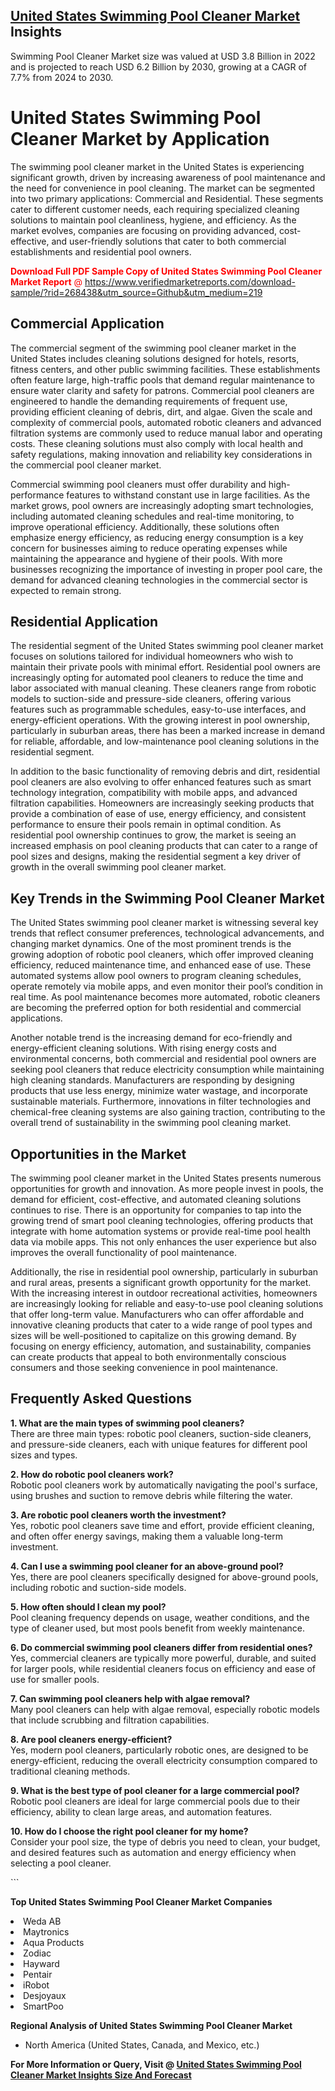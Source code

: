 <h2><a href="https://www.verifiedmarketreports.com/download-sample/?rid=268438&amp;utm_source=Github&amp;utm_medium=219" target="_blank">United States Swimming Pool Cleaner Market</a> Insights</h2><p>Swimming Pool Cleaner Market size was valued at USD 3.8 Billion in 2022 and is projected to reach USD 6.2 Billion by 2030, growing at a CAGR of 7.7% from 2024 to 2030.</p><p> <h1>United States Swimming Pool Cleaner Market by Application</h1> <p>The swimming pool cleaner market in the United States is experiencing significant growth, driven by increasing awareness of pool maintenance and the need for convenience in pool cleaning. The market can be segmented into two primary applications: Commercial and Residential. These segments cater to different customer needs, each requiring specialized cleaning solutions to maintain pool cleanliness, hygiene, and efficiency. As the market evolves, companies are focusing on providing advanced, cost-effective, and user-friendly solutions that cater to both commercial establishments and residential pool owners.</p> <p><p><span class=""><span style="color: #ff0000;"><strong>Download Full PDF Sample Copy of United States Swimming Pool Cleaner Market Report</strong> @ </span><a href="https://www.verifiedmarketreports.com/download-sample/?rid=268438&amp;utm_source=Github&amp;utm_medium=219" target="_blank">https://www.verifiedmarketreports.com/download-sample/?rid=268438&amp;utm_source=Github&amp;utm_medium=219</a></span></p></p> <h2>Commercial Application</h2> <p>The commercial segment of the swimming pool cleaner market in the United States includes cleaning solutions designed for hotels, resorts, fitness centers, and other public swimming facilities. These establishments often feature large, high-traffic pools that demand regular maintenance to ensure water clarity and safety for patrons. Commercial pool cleaners are engineered to handle the demanding requirements of frequent use, providing efficient cleaning of debris, dirt, and algae. Given the scale and complexity of commercial pools, automated robotic cleaners and advanced filtration systems are commonly used to reduce manual labor and operating costs. These cleaning solutions must also comply with local health and safety regulations, making innovation and reliability key considerations in the commercial pool cleaner market.</p> <p>Commercial swimming pool cleaners must offer durability and high-performance features to withstand constant use in large facilities. As the market grows, pool owners are increasingly adopting smart technologies, including automated cleaning schedules and real-time monitoring, to improve operational efficiency. Additionally, these solutions often emphasize energy efficiency, as reducing energy consumption is a key concern for businesses aiming to reduce operating expenses while maintaining the appearance and hygiene of their pools. With more businesses recognizing the importance of investing in proper pool care, the demand for advanced cleaning technologies in the commercial sector is expected to remain strong.</p> <h2>Residential Application</h2> <p>The residential segment of the United States swimming pool cleaner market focuses on solutions tailored for individual homeowners who wish to maintain their private pools with minimal effort. Residential pool owners are increasingly opting for automated pool cleaners to reduce the time and labor associated with manual cleaning. These cleaners range from robotic models to suction-side and pressure-side cleaners, offering various features such as programmable schedules, easy-to-use interfaces, and energy-efficient operations. With the growing interest in pool ownership, particularly in suburban areas, there has been a marked increase in demand for reliable, affordable, and low-maintenance pool cleaning solutions in the residential segment.</p> <p>In addition to the basic functionality of removing debris and dirt, residential pool cleaners are also evolving to offer enhanced features such as smart technology integration, compatibility with mobile apps, and advanced filtration capabilities. Homeowners are increasingly seeking products that provide a combination of ease of use, energy efficiency, and consistent performance to ensure their pools remain in optimal condition. As residential pool ownership continues to grow, the market is seeing an increased emphasis on pool cleaning products that can cater to a range of pool sizes and designs, making the residential segment a key driver of growth in the overall swimming pool cleaner market.</p> <h2>Key Trends in the Swimming Pool Cleaner Market</h2> <p>The United States swimming pool cleaner market is witnessing several key trends that reflect consumer preferences, technological advancements, and changing market dynamics. One of the most prominent trends is the growing adoption of robotic pool cleaners, which offer improved cleaning efficiency, reduced maintenance time, and enhanced ease of use. These automated systems allow pool owners to program cleaning schedules, operate remotely via mobile apps, and even monitor their pool’s condition in real time. As pool maintenance becomes more automated, robotic cleaners are becoming the preferred option for both residential and commercial applications.</p> <p>Another notable trend is the increasing demand for eco-friendly and energy-efficient cleaning solutions. With rising energy costs and environmental concerns, both commercial and residential pool owners are seeking pool cleaners that reduce electricity consumption while maintaining high cleaning standards. Manufacturers are responding by designing products that use less energy, minimize water wastage, and incorporate sustainable materials. Furthermore, innovations in filter technologies and chemical-free cleaning systems are also gaining traction, contributing to the overall trend of sustainability in the swimming pool cleaning market.</p> <h2>Opportunities in the Market</h2> <p>The swimming pool cleaner market in the United States presents numerous opportunities for growth and innovation. As more people invest in pools, the demand for efficient, cost-effective, and automated cleaning solutions continues to rise. There is an opportunity for companies to tap into the growing trend of smart pool cleaning technologies, offering products that integrate with home automation systems or provide real-time pool health data via mobile apps. This not only enhances the user experience but also improves the overall functionality of pool maintenance.</p> <p>Additionally, the rise in residential pool ownership, particularly in suburban and rural areas, presents a significant growth opportunity for the market. With the increasing interest in outdoor recreational activities, homeowners are increasingly looking for reliable and easy-to-use pool cleaning solutions that offer long-term value. Manufacturers who can offer affordable and innovative cleaning products that cater to a wide range of pool types and sizes will be well-positioned to capitalize on this growing demand. By focusing on energy efficiency, automation, and sustainability, companies can create products that appeal to both environmentally conscious consumers and those seeking convenience in pool maintenance.</p> <h2>Frequently Asked Questions</h2> <p><strong>1. What are the main types of swimming pool cleaners?</strong><br> There are three main types: robotic pool cleaners, suction-side cleaners, and pressure-side cleaners, each with unique features for different pool sizes and types.</p> <p><strong>2. How do robotic pool cleaners work?</strong><br> Robotic pool cleaners work by automatically navigating the pool's surface, using brushes and suction to remove debris while filtering the water.</p> <p><strong>3. Are robotic pool cleaners worth the investment?</strong><br> Yes, robotic pool cleaners save time and effort, provide efficient cleaning, and often offer energy savings, making them a valuable long-term investment.</p> <p><strong>4. Can I use a swimming pool cleaner for an above-ground pool?</strong><br> Yes, there are pool cleaners specifically designed for above-ground pools, including robotic and suction-side models.</p> <p><strong>5. How often should I clean my pool?</strong><br> Pool cleaning frequency depends on usage, weather conditions, and the type of cleaner used, but most pools benefit from weekly maintenance.</p> <p><strong>6. Do commercial swimming pool cleaners differ from residential ones?</strong><br> Yes, commercial cleaners are typically more powerful, durable, and suited for larger pools, while residential cleaners focus on efficiency and ease of use for smaller pools.</p> <p><strong>7. Can swimming pool cleaners help with algae removal?</strong><br> Many pool cleaners can help with algae removal, especially robotic models that include scrubbing and filtration capabilities.</p> <p><strong>8. Are pool cleaners energy-efficient?</strong><br> Yes, modern pool cleaners, particularly robotic ones, are designed to be energy-efficient, reducing the overall electricity consumption compared to traditional cleaning methods.</p> <p><strong>9. What is the best type of pool cleaner for a large commercial pool?</strong><br> Robotic pool cleaners are ideal for large commercial pools due to their efficiency, ability to clean large areas, and automation features.</p> <p><strong>10. How do I choose the right pool cleaner for my home?</strong><br> Consider your pool size, the type of debris you need to clean, your budget, and desired features such as automation and energy efficiency when selecting a pool cleaner.</p> ```</p><p><strong>Top United States Swimming Pool Cleaner Market Companies</strong></p><div data-test-id=""><p><li>Weda AB</li><li> Maytronics</li><li> Aqua Products</li><li> Zodiac</li><li> Hayward</li><li> Pentair</li><li> iRobot</li><li> Desjoyaux</li><li> SmartPoo</li></p><div><strong>Regional Analysis of&nbsp;United States Swimming Pool Cleaner Market</strong></div><ul><li dir="ltr"><p dir="ltr">North America&nbsp;(United States, Canada, and Mexico, etc.)</p></li></ul><p><strong>For More Information or Query, Visit @&nbsp;</strong><strong><a href="https://www.verifiedmarketreports.com/product/swimming-pool-cleaner-market/?utm_source=Github&amp;utm_medium=219" target="_blank">United States Swimming Pool Cleaner Market Insights Size And Forecast</a></strong></p></div>
